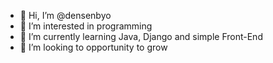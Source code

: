 - 👋 Hi, I’m @densenbyo
- 👀 I’m interested in programming
- 🌱 I’m currently learning Java, Django and simple Front-End
- 💞️ I’m looking to opportunity to grow

<!---
densenbyo/densenbyo is a ✨ special ✨ repository because its `README.md` (this file) appears on your GitHub profile.
You can click the Preview link to take a look at your changes.
--->
